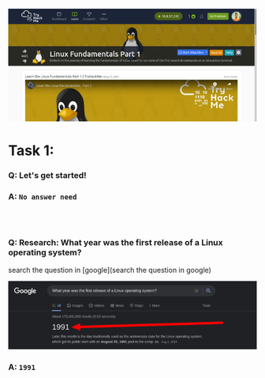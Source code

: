 ![linux](images/fundamentals-part-1.png)

**<h1>Task 1:</h1>**

<h3>Q: Let's get started!</h3>

### A: `No answer need`
<br/>
<br/>
<h3>Q: Research: What year was the first release of a Linux operating system?</h3>

<p>search the question in [google](search the question in google)</p>

![1991](images/1991.png)

### A: `1991`